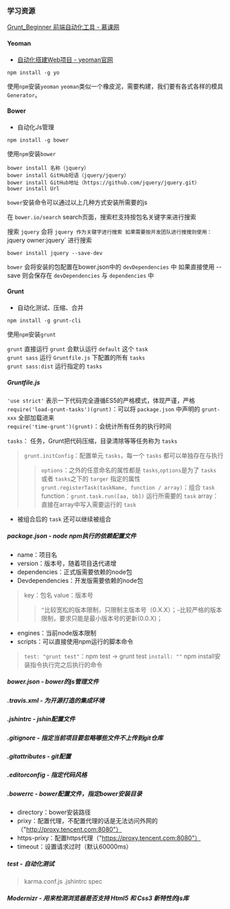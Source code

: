 ### 学习资源
[Grunt_Beginner 前端自动化工具 - 慕课网](http://www.imooc.com/course/qa/id/30?page=14)

#### Yeoman
- [自动化搭建Web项目 - yeoman官网](http://materliu.yo.org)
```
npm install -g yo
```
使用`npm`安装`yeoman`
`yeoman`类似一个橡皮泥，需要构建，我们要有各式各样的模具`Generator`。

#### Bower
- 自动化Js管理
```
npm install -g bower
```
使用`npm`安装`bower`
```
bower install 名称（jquery）
bower install GitHub短语（jquery/jquery）
bower install GitHub地址（https://github.com/jquery/jquery.git）
bower install Url
```
`bower`安装命令可以通过以上几种方式安装所需要的js

在 `bower.io/search` search页面，搜索栏支持按包名关键字来进行搜索

搜索 `jquery` 会将 `jquery 作为关键字进行搜索
如果需要按开发团队进行搜搜则使用： `jquery owner:jquery` 进行搜索

```
bower install jquery --save-dev

```
`bower` 会将安装的包配置在bower.json中的 `devDependencies` 中
如果直接使用 --save 则会保存在 `devDependencies` 与 `dependencies` 中

#### Grunt
- 自动化测试、压缩、合并
```
npm install -g grunt-cli
```
使用`npm`安装`grunt`

`grunt` 直接运行 `grunt` 会默认运行 `default` 这个 `task`  
`grunt sass` 运行 `Gruntfile.js` 下配置的所有 `tasks`  
`grunt sass:dist` 运行指定的 `tasks`


##### Gruntfile.js
`'use strict'` 表示一下代码完全遵循ES5的严格模式，体现严谨，严格
`require('load-grunt-tasks')(grunt)`：可以将 `package.json` 中声明的 `grunt-xxx` 全部加载进来  
`require('time-grunt')(grunt)`：会统计所有任务的执行时间

`tasks`： 任务，Grunt把代码压缩，目录清除等等任务称为 `tasks`  
> `grunt.initConfig`：配置单元 `tasks`，每一个 `tasks` 都可以单独存在与执行  
>> `options`：之外的任意命名的属性都是 `tasks`,`options`是为了 `tasks` 或者 `tasks`之下的 `targer` 指定的属性
> `grunt.registerTask(taskName, function / array)`：组合 `task`
>> function：`grunt.task.run([aa, bb])` 运行所需要的 `task`
>> array：直接在array中写入需要运行的 `task `
- 被组合后的 `task` 还可以继续被组合




##### package.json - node npm执行的依赖配置文件
- name：项目名
- version：版本号，随着项目迭代递增
- dependencies：正式版需要依赖的node包
- Devdependencies：开发版需要依赖的node包
> key：包名
> value：版本号
>> `^`比较宽松的版本限制，只限制主版本号（0.X.X）；`~`比较严格的版本限制，要求只能是最小版本号的更新(0.0.X)；
- engines：当前node版本限制
- scripts：可以直接使用npm运行的脚本命令
> `test: "grunt test"`：npm test -> grunt test
> `install: ""` npm install安装指令执行完之后执行的命令

##### bower.json - bower的js管理文件

##### .travis.xml - 为开源打造的集成环境

##### .jshintrc - jshin配置文件

##### .gitignore - 指定当前项目要忽略哪些文件不上传到git仓库

##### .gitattributes - git配置

##### .editorconfig - 指定代码风格

##### .bowerrc - bower配置文件，指定bower安装目录
- directory：bower安装路径
- prixy：配置代理，不配置代理的话是无法访问外网的（"http://proxy.tencent.com:8080"）
- https-prixy：配置https代理（"https://proxy.tencent.com:8080"）
- timeout：设置请求过时（默认60000ms）

##### test - 自动化测试
> karma.conf.js
> .jshintrc
> spec


##### Modernizr - 用来检测浏览器是否支持 Html5 和 Css3 新特性的js库